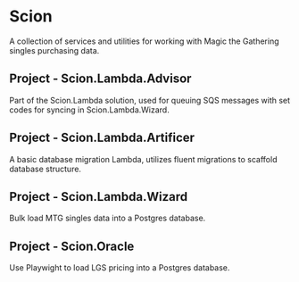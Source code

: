 # Scion

A collection of services and utilities for working with Magic the Gathering singles purchasing data.

## Project - Scion.Lambda.Advisor

Part of the Scion.Lambda solution, used for queuing SQS messages with set codes for syncing in Scion.Lambda.Wizard.

## Project - Scion.Lambda.Artificer

A basic database migration Lambda, utilizes fluent migrations to scaffold database structure.

## Project - Scion.Lambda.Wizard

Bulk load MTG singles data into a Postgres database.

## Project - Scion.Oracle

Use Playwight to load LGS pricing into a Postgres database.